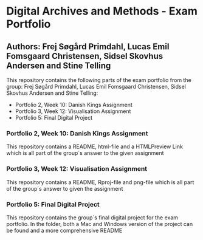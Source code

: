 # Digital Archives and Methods - Exam Portfolio 
## Authors: Frej Søgård Primdahl, Lucas Emil Fomsgaard Christensen, Sidsel Skovhus Andersen and Stine Telling

This repository contains the following parts of the exam portfolio from the group: Frej Søgård Primdahl, Lucas Emil Fomsgaard Christensen, Sidsel Skovhus Andersen and Stine Telling: 
  - Portfolio 2, Week 10: Danish Kings Assignment
  - Portfolio 3, Week 12: Visualisation Assignment
  - Portfolio 5: Final Digital Project 

### Portfolio 2, Week 10: Danish Kings Assignment
This repository contains a README, html-file and a HTMLPreview Link which is all part of the group´s answer to the given assignment

### Portfolio 3, Week 12: Visualisation Assignment
This repository contains a README, Rproj-file and png-file which is all part of the group´s answer to given the assignment

### Portfolio 5: Final Digital Project
This repository contains the group´s final digital project for the exam portfolio. 
In the folder, both a Mac and Windows version of the project can be found and a more comprehensive README
